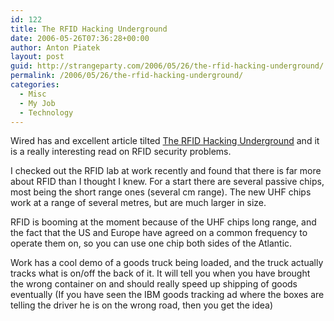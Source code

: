 ```yaml
---
id: 122
title: The RFID Hacking Underground
date: 2006-05-26T07:36:28+00:00
author: Anton Piatek
layout: post
guid: http://strangeparty.com/2006/05/26/the-rfid-hacking-underground/
permalink: /2006/05/26/the-rfid-hacking-underground/
categories:
  - Misc
  - My Job
  - Technology
---
```

Wired has and excellent article tilted [The RFID Hacking Underground](http://www.wired.com/wired/archive/14.05/rfid.html) and it is a really interesting read on RFID security problems.

I checked out the RFID lab at work recently and found that there is far more about RFID than I thought I knew. For a start there are several passive chips, most being the short range ones (several cm range). The new UHF chips work at a range of several metres, but are much larger in size.

RFID is booming at the moment because of the UHF chips long range, and the fact that the US and Europe have agreed on a common frequency to operate them on, so you can use one chip both sides of the Atlantic.

Work has a cool demo of a goods truck being loaded, and the truck actually tracks what is on/off the back of it. It will tell you when you have brought the wrong container on and should really speed up shipping of goods eventually (If you have seen the IBM goods tracking ad where the boxes are telling the driver he is on the wrong road, then you get the idea)